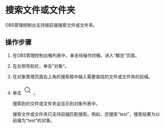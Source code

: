 # 搜索文件或文件夹<a name="zh-cn_topic_0046953006"></a>

OBS管理控制台支持按前缀搜索文件或文件夹。

## 操作步骤<a name="section822618164222"></a>

1.  在OBS管理控制台桶列表中，单击待操作的桶，进入“概览”页面。
2.  在左侧导航栏，单击“对象”。
3.  在对象管理页面右上角的搜索框中输入需要查找的文件或文件夹的前缀。
4.  单击![](figures/icon-search-1.png)。

    搜索到的文件或文件夹会显示到对象列表中。

    搜索文件或文件夹只支持前缀匹配搜索。例如，您搜索“test”，搜索结果为以前缀为“test”的对象。


